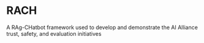 # RACH
A RAg-CHatbot framework used to develop and demonstrate the AI Alliance trust, safety, and evaluation initiatives
